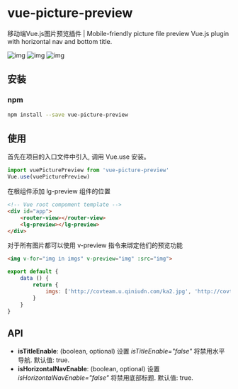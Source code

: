 vue-picture-preview
=============

移动端Vue.js图片预览插件 | Mobile-friendly picture file preview Vue.js plugin with horizontal nav and bottom title.

![img](http://xlogic.me/demo/vue-picture-preview-1.png)
![img](http://xlogic.me/demo/vue-picture-preview-2.png)
![img](http://xlogic.me/demo/vue-picture-preview-3.png)

## 安装

### npm

``` sh
npm install --save vue-picture-preview
```

## 使用

首先在项目的入口文件中引入, 调用 Vue.use 安装。

```javascript
import vuePicturePreview from 'vue-picture-preview'
Vue.use(vuePicturePreview)
```

在根组件添加 lg-preview 组件的位置

```HTML
<!-- Vue root compoment template -->
<div id="app">
    <router-view></router-view>
    <lg-preview></lg-preview>
</div>
```

对于所有图片都可以使用 v-preview 指令来绑定他们的预览功能

```HTML
<img v-for="img in imgs" v-preview="img" :src="img">
```

```javascript
export default {
    data () {
        return {
            imgs: ['http://covteam.u.qiniudn.com/ka2.jpg', 'http://covteam.u.qiniudn.com/poster.png']
        }
    }
}
```

## API

- **isTitleEnable**: (boolean, optional) 设置 *isTitleEnable="false"* 将禁用水平导航. 默认值: true.
- **isHorizontalNavEnable**: (boolean, optional) 设置 *isHorizontalNavEnable="false"* 将禁用底部标题. 默认值: true.
